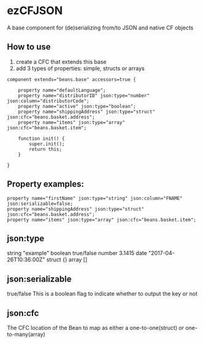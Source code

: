 # ezCFJSON
A base component for (de)serializing from/to JSON and native CF objects

## How to use
1) create a CFC that extends this base
2) add 3 types of properties: simple, structs or arrays
```
component extends="beans.base" accessors=true {

	property name="defaultLanguage";
	property name="distributorID" json:type="number" json:column="distributorCode";
	property name="active" json:type="boolean";
	property name="shippingAddress" json:type="struct" json:cfc="beans.basket.address";
	property name="items" json:type="array" json:cfc="beans.basket.item";

	function init() {
		super.init();
		return this;
	}

}
```

## Property examples:
```
property name="firstName" json:type="string" json:column="FNAME" json:serializable=false;
property name="shippingAddress" json:type="struct" json:cfc="beans.basket.address";
property name="items" json:type="array" json:cfc="beans.basket.item";
```

## json:type
string 	"example"
boolean 	true/false
number 	3.1415
date 	"2017-04-26T10:36:00Z"
struct 	{}
array 	[]

## json:serializable
true/false
This is a boolean flag to indicate whether to output the key or not

## json:cfc
The CFC location of the Bean to map as either a one-to-one(struct) or one-to-many(array)
